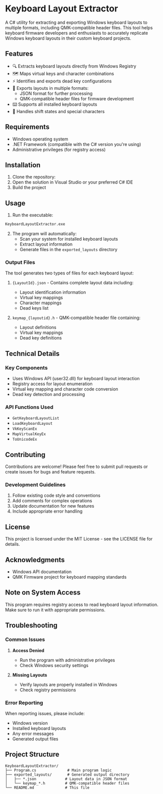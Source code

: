 # Keyboard Layout Extractor

A C# utility for extracting and exporting Windows keyboard layouts to multiple formats, including QMK-compatible header files. This tool helps keyboard firmware developers and enthusiasts to accurately replicate Windows keyboard layouts in their custom keyboard projects.

## Features

- 🔍 Extracts keyboard layouts directly from Windows Registry
- 🗺️ Maps virtual keys and character combinations
- ⚡ Identifies and exports dead key configurations
- 💾 Exports layouts in multiple formats:
  - JSON format for further processing
  - QMK-compatible header files for firmware development
- ⌨️ Supports all installed keyboard layouts
- 🔄 Handles shift states and special characters

## Requirements

- Windows operating system
- .NET Framework (compatible with the C# version you're using)
- Administrative privileges (for registry access)

## Installation

1. Clone the repository:
2. Open the solution in Visual Studio or your preferred C# IDE
3. Build the project


## Usage

1. Run the executable:
```bash
KeyboardLayoutExtractor.exe
```

2. The program will automatically:
   - Scan your system for installed keyboard layouts
   - Extract layout information
   - Generate files in the `exported_layouts` directory

### Output Files

The tool generates two types of files for each keyboard layout:

1. `{LayoutId}.json` - Contains complete layout data including:
   - Layout identification information
   - Virtual key mappings
   - Character mappings
   - Dead keys list

2. `keymap_{layoutid}.h` - QMK-compatible header file containing:
   - Layout definitions
   - Virtual key mappings
   - Dead key definitions

## Technical Details

### Key Components

- Uses Windows API (user32.dll) for keyboard layout interaction
- Registry access for layout enumeration
- Virtual key mapping and character code conversion
- Dead key detection and processing

### API Functions Used

- `GetKeyboardLayoutList`
- `LoadKeyboardLayout`
- `VkKeyScanEx`
- `MapVirtualKeyEx`
- `ToUnicodeEx`

## Contributing

Contributions are welcome! Please feel free to submit pull requests or create issues for bugs and feature requests.

### Development Guidelines

1. Follow existing code style and conventions
2. Add comments for complex operations
3. Update documentation for new features
4. Include appropriate error handling

## License

This project is licensed under the MIT License - see the LICENSE file for details.

## Acknowledgments

- Windows API documentation
- QMK Firmware project for keyboard mapping standards

## Note on System Access

This program requires registry access to read keyboard layout information. Make sure to run it with appropriate permissions.

## Troubleshooting

### Common Issues

1. **Access Denied**
   - Run the program with administrative privileges
   - Check Windows security settings

2. **Missing Layouts**
   - Verify layouts are properly installed in Windows
   - Check registry permissions

### Error Reporting

When reporting issues, please include:
- Windows version
- Installed keyboard layouts
- Any error messages
- Generated output files

## Project Structure

```
KeyboardLayoutExtractor/
├── Program.cs              # Main program logic
├── exported_layouts/       # Generated output directory
│   ├── *.json             # Layout data in JSON format
│   └── keymap_*.h         # QMK-compatible header files
└── README.md              # This file
```
